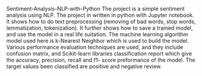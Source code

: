 Sentiment-Analysis-NLP-with-Python
The project is a simple sentiment analysis using NLP. The project in written in python with Jupyter notebook. It shows how to do text preprocessing (removing of bad words, stop words, lemmatization, tokenization). It further shows how to save a trained model, and use the model in a real life suitation. The machine learning algorithm model used here is k-Nearest Neighbor which is used to build the model. Various performance evaluation techniques are used, and they include confusion matrix, and Scikit-learn libraries classification report which give the accuracy, precision, recall and f1- score preformance of the model. The target values been classified are positive and negative review.
